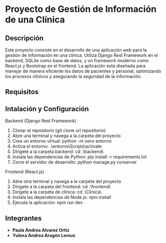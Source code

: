 # Proyecto de Gestión de Información de una Clínica

## Descripción
Este proyecto consiste en el desarrollo de una aplicación web para la gestión de información en una clínica. 
Utiliza Django Rest Framework en el backend, SQLite como base de datos, y un framework moderno como React.js y Bootstrap en el frontend. 
La aplicación está diseñada para manejar de manera eficiente los datos de pacientes y personal, optimizando los procesos clínicos y asegurando la seguridad de la información.

## Requisitos

## Intalación y Configuración

Backend (Django Rest Framework)
1. Clonar el repositorio (git clone url repositorio)
2. Abre una terminal y navega a la carpeta del proyecto
3. Crea un entorno virtual: python -m venv entorno
4. Activa el entorno: .\entorno\Scripts\activate
5. Dirigete a la carpeta backend: cd .\backend\
6. Instala las dependencias de Python: pip install -r requirements.txt
7. Corre el servidor de desarrollo: python manage.py runserver

Frontend (React.js)
1. Abre otra terminal y navega a la carpeta del proyecto
2. Dirígete a la carpeta del frontend: cd .\frontend\
3. Dirígete a la carpeta de clinica: cd .\Clinica\
4. Instala las dependencias de Node.js: npm install
5. Ejecuta la aplicación: npm run dev

 
## Integrantes
- **Paula Andrea Alvarez Ortiz**
- **Yulexa Andrea Aragón Lemus**


